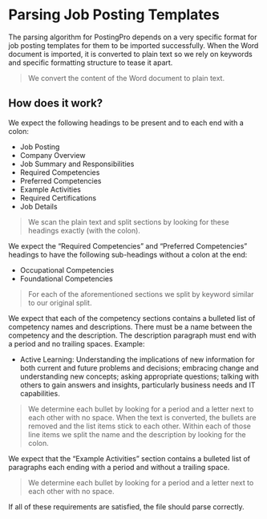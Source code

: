 # Parsing Job Posting Templates
The parsing algorithm for PostingPro depends on a very specific format for job posting templates for them to be imported successfully. When the Word document is imported, it is converted to plain text so we rely on keywords and specific formatting structure to tease it apart.
> We convert the content of the Word document to plain text.

## How does it work?
We expect the following headings to be present and to each end with a colon:
- Job Posting
- Company Overview
- Job Summary and Responsibilities
- Required Competencies
- Preferred Competencies
- Example Activities
- Required Certifications
- Job Details

> We scan the plain text and split sections by looking for these headings exactly (with the colon).

We expect the “Required Competencies” and “Preferred Competencies” headings to have the following sub-headings without a colon at the end:
- Occupational Competencies
- Foundational Competencies

> For each of the aforementioned sections we split by keyword similar to our original split.

We expect that each of the competency sections contains a bulleted list of competency names and descriptions. There must be a name between the competency and the description. The description paragraph must end with a period and no trailing spaces. Example:
- Active Learning: Understanding the implications of new information for both current and future problems and decisions; embracing change and understanding new concepts; asking appropriate questions; talking with others to gain answers and insights, particularly business needs and IT capabilities.

> We determine each bullet by looking for a period and a letter next to each other with no space. When the text is converted, the bullets are removed and the list items stick to each other. Within each of those line items we split the name and the description by looking for the colon.

We expect that the “Example Activities” section contains a bulleted list of paragraphs each ending with a period and without a trailing space.
> We determine each bullet by looking for a period and a letter next to each other with no space.

If all of these requirements are satisfied, the file should parse correctly.
